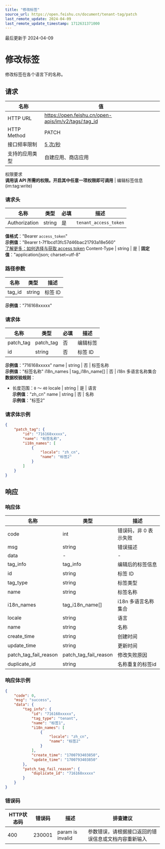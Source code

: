 ```yaml
---
title: "修改标签"
source_url: https://open.feishu.cn/document/tenant-tag/patch
last_remote_update: 2024-04-09
last_remote_update_timestamp: 1712631371000
---
```

最后更新于 2024-04-09

# 修改标签

修改标签在各个语言下的名称。

## 请求
名称 | 值
---|---
HTTP URL | https://open.feishu.cn/open-apis/im/v2/tags/:tag_id
HTTP Method | PATCH
接口频率限制 | [5 次/秒](https://open.feishu.cn/document/ukTMukTMukTM/uUzN04SN3QjL1cDN)
支持的应用类型 | 自建应用、商店应用
权限要求  
            **调用该 API 所需的权限。开启其中任意一项权限即可调用** | 编辑标签信息(im:tag:write)

### 请求头

名称 | 类型 | 必填 | 描述
--- | --- | --- | ---
Authorization | string | 是 | `tenant_access_token`  
**值格式**："Bearer `access_token`"  
**示例值**："Bearer t-7f1bcd13fc57d46bac21793a18e560"  
[了解更多：如何选择与获取 access token](https://open.feishu.cn/document/uAjLw4CM/ugTN1YjL4UTN24CO1UjN/trouble-shooting/how-to-choose-which-type-of-token-to-use)
Content-Type | string | 是 | **固定值**："application/json; charset=utf-8"

### 路径参数

名称 | 类型 | 描述
--- | --- | ---
tag_id | string | 标签 ID  
**示例值**："716168xxxxx"

### 请求体

名称 | 类型 | 必填 | 描述
--- | --- | --- | ---
patch_tag | patch_tag | 否 | 编辑标签
id | string | 否 | 标签 ID  
**示例值**："716168xxxxx"
name | string | 否 | 标签名称  
**示例值**："标签名称"
i18n_names | tag_i18n_name\[\] | 否 | i18n 多语言名称集合  
**数据校验规则**：  
- 长度范围：`0` ～ `40`
locale | string | 是 | 语言  
**示例值**："zh_cn"
name | string | 否 | 名称  
**示例值**："标签2"

### 请求体示例
```json
{
    "patch_tag": {
        "id": "716168xxxxx",
        "name": "标签名称",
        "i18n_names": [
            {
                "locale": "zh_cn",
                "name": "标签2"
            }
        ]
    }
}
```

## 响应

### 响应体

名称 | 类型 | 描述
--- | --- | ---
code | int | 错误码，非 0 表示失败
msg | string | 错误描述
data | \- | \-
tag_info | tag_info | 编辑后的标签信息
id | string | 标签 ID
tag_type | string | 标签类型
name | string | 标签名称
i18n_names | tag_i18n_name\[\] | i18n 多语言名称集合
locale | string | 语言
name | string | 名称
create_time | string | 创建时间
update_time | string | 更新时间
patch_tag_fail_reason | patch_tag_fail_reason | 修改失败原因
duplicate_id | string | 名称重复的标签id

### 响应体示例
```json
{
    "code": 0,
    "msg": "success",
    "data": {
        "tag_info": {
            "id": "716168xxxxx",
            "tag_type": "tenant",
            "name": "标签1",
            "i18n_names": [
                {
                    "locale": "zh_cn",
                    "name": "标签2"
                }
            ],
            "create_time": "1700793403850",
            "update_time": "1700793403850"
        },
        "patch_tag_fail_reason": {
            "duplicate_id": "716168xxxxx"
        }
    }
}
```

### 错误码

HTTP状态码 | 错误码 | 描述 | 排查建议
--- | --- | --- | ---
400 | 230001 | param is invalid | 参数错误，请根据接口返回的错误信息或文档内容重新输入
